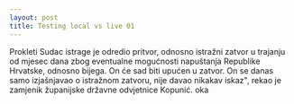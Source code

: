 ```yaml
---
layout: post
title: Testing local vs live 01
---
```


Prokleti Sudac istrage je odredio pritvor, odnosno istražni zatvor u trajanju od mjesec dana zbog eventualne mogućnosti napuštanja Republike Hrvatske, odnosno bijega. On će sad biti upućen u zatvor. On se danas samo izjašnjavao o istražnom zatvoru, nije davao nikakav iskaz", rekao je zamjenik županijske državne odvjetnice Kopunić. oka
